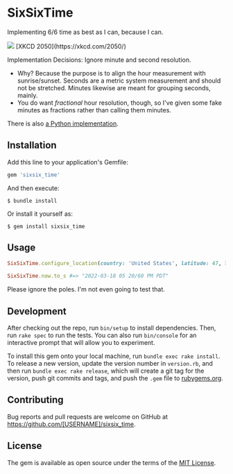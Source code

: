 # SixSixTime

Implementing 6/6 time as best as I can, because I can.

<img src="https://imgs.xkcd.com/comics/6_6_time_2x.png" />
[XKCD 2050](https://xkcd.com/2050/)

Implementation Decisions: Ignore minute and second resolution.
- Why? Because the purpose is to align the hour measurement with sunrise/sunset.
  Seconds are a metric system measurement and should not be stretched.
  Minutes likewise are meant for grouping seconds, mainly.
- You do want *fractional* hour resolution, though,
  so I've given some fake minutes as fractions rather than calling them minutes.

There is also [a Python implementation](https://github.com/Dmium/66Time).

## Installation

Add this line to your application's Gemfile:

```ruby
gem 'sixsix_time'
```

And then execute:

    $ bundle install

Or install it yourself as:

    $ gem install sixsix_time

## Usage

```ruby
SixSixTime.configure_location(country: 'United States', latitude: 47, longitude: -122) # Seattle

SixSixTime.now.to_s #=> "2022-03-18 05 20/60 PM PDT"
```

Please ignore the poles. I'm not even going to test that.

## Development

After checking out the repo, run `bin/setup` to install dependencies. Then, run `rake spec` to run the tests. You can also run `bin/console` for an interactive prompt that will allow you to experiment.

To install this gem onto your local machine, run `bundle exec rake install`. To release a new version, update the version number in `version.rb`, and then run `bundle exec rake release`, which will create a git tag for the version, push git commits and tags, and push the `.gem` file to [rubygems.org](https://rubygems.org).

## Contributing

Bug reports and pull requests are welcome on GitHub at https://github.com/[USERNAME]/sixsix_time.


## License

The gem is available as open source under the terms of the [MIT License](https://opensource.org/licenses/MIT).

